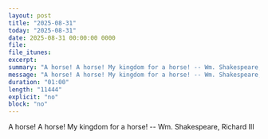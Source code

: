 ```yaml
---
layout: post
title: "2025-08-31"
today: "2025-08-31"
date: 2025-08-31 00:00:00 0000
file:
file_itunes:
excerpt:
summary: "A horse! A horse! My kingdom for a horse! -- Wm. Shakespeare, Richard III "
message: "A horse! A horse! My kingdom for a horse! -- Wm. Shakespeare, Richard III "
duration: "01:00"
length: "11444"
explicit: "no"
block: "no"
---
```

A horse! A horse! My kingdom for a horse! -- Wm. Shakespeare, Richard III 

